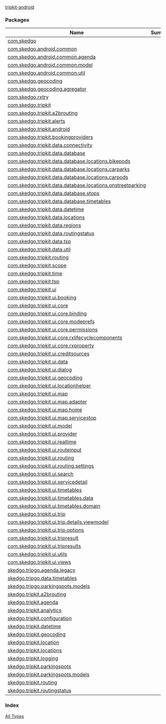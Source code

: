 [tripkit-android](./index.md)

### Packages

| Name | Summary |
|---|---|
| [com.skedgo](com.skedgo/index.md) |  |
| [com.skedgo.android.common](com.skedgo.android.common/index.md) |  |
| [com.skedgo.android.common.agenda](com.skedgo.android.common.agenda/index.md) |  |
| [com.skedgo.android.common.model](com.skedgo.android.common.model/index.md) |  |
| [com.skedgo.android.common.util](com.skedgo.android.common.util/index.md) |  |
| [com.skedgo.geocoding](com.skedgo.geocoding/index.md) |  |
| [com.skedgo.geocoding.agregator](com.skedgo.geocoding.agregator/index.md) |  |
| [com.skedgo.rxtry](com.skedgo.rxtry/index.md) |  |
| [com.skedgo.tripkit](com.skedgo.tripkit/index.md) |  |
| [com.skedgo.tripkit.a2brouting](com.skedgo.tripkit.a2brouting/index.md) |  |
| [com.skedgo.tripkit.alerts](com.skedgo.tripkit.alerts/index.md) |  |
| [com.skedgo.tripkit.android](com.skedgo.tripkit.android/index.md) |  |
| [com.skedgo.tripkit.bookingproviders](com.skedgo.tripkit.bookingproviders/index.md) |  |
| [com.skedgo.tripkit.data.connectivity](com.skedgo.tripkit.data.connectivity/index.md) |  |
| [com.skedgo.tripkit.data.database](com.skedgo.tripkit.data.database/index.md) |  |
| [com.skedgo.tripkit.data.database.locations.bikepods](com.skedgo.tripkit.data.database.locations.bikepods/index.md) |  |
| [com.skedgo.tripkit.data.database.locations.carparks](com.skedgo.tripkit.data.database.locations.carparks/index.md) |  |
| [com.skedgo.tripkit.data.database.locations.carpods](com.skedgo.tripkit.data.database.locations.carpods/index.md) |  |
| [com.skedgo.tripkit.data.database.locations.onstreetparking](com.skedgo.tripkit.data.database.locations.onstreetparking/index.md) |  |
| [com.skedgo.tripkit.data.database.stops](com.skedgo.tripkit.data.database.stops/index.md) |  |
| [com.skedgo.tripkit.data.database.timetables](com.skedgo.tripkit.data.database.timetables/index.md) |  |
| [com.skedgo.tripkit.data.datetime](com.skedgo.tripkit.data.datetime/index.md) |  |
| [com.skedgo.tripkit.data.locations](com.skedgo.tripkit.data.locations/index.md) |  |
| [com.skedgo.tripkit.data.regions](com.skedgo.tripkit.data.regions/index.md) |  |
| [com.skedgo.tripkit.data.routingstatus](com.skedgo.tripkit.data.routingstatus/index.md) |  |
| [com.skedgo.tripkit.data.tsp](com.skedgo.tripkit.data.tsp/index.md) |  |
| [com.skedgo.tripkit.data.util](com.skedgo.tripkit.data.util/index.md) |  |
| [com.skedgo.tripkit.routing](com.skedgo.tripkit.routing/index.md) |  |
| [com.skedgo.tripkit.scope](com.skedgo.tripkit.scope/index.md) |  |
| [com.skedgo.tripkit.time](com.skedgo.tripkit.time/index.md) |  |
| [com.skedgo.tripkit.tsp](com.skedgo.tripkit.tsp/index.md) |  |
| [com.skedgo.tripkit.ui](com.skedgo.tripkit.ui/index.md) |  |
| [com.skedgo.tripkit.ui.booking](com.skedgo.tripkit.ui.booking/index.md) |  |
| [com.skedgo.tripkit.ui.core](com.skedgo.tripkit.ui.core/index.md) |  |
| [com.skedgo.tripkit.ui.core.binding](com.skedgo.tripkit.ui.core.binding/index.md) |  |
| [com.skedgo.tripkit.ui.core.modeprefs](com.skedgo.tripkit.ui.core.modeprefs/index.md) |  |
| [com.skedgo.tripkit.ui.core.permissions](com.skedgo.tripkit.ui.core.permissions/index.md) |  |
| [com.skedgo.tripkit.ui.core.rxlifecyclecomponents](com.skedgo.tripkit.ui.core.rxlifecyclecomponents/index.md) |  |
| [com.skedgo.tripkit.ui.core.rxproperty](com.skedgo.tripkit.ui.core.rxproperty/index.md) |  |
| [com.skedgo.tripkit.ui.creditsources](com.skedgo.tripkit.ui.creditsources/index.md) |  |
| [com.skedgo.tripkit.ui.data](com.skedgo.tripkit.ui.data/index.md) |  |
| [com.skedgo.tripkit.ui.dialog](com.skedgo.tripkit.ui.dialog/index.md) |  |
| [com.skedgo.tripkit.ui.geocoding](com.skedgo.tripkit.ui.geocoding/index.md) |  |
| [com.skedgo.tripkit.ui.locationhelper](com.skedgo.tripkit.ui.locationhelper/index.md) |  |
| [com.skedgo.tripkit.ui.map](com.skedgo.tripkit.ui.map/index.md) |  |
| [com.skedgo.tripkit.ui.map.adapter](com.skedgo.tripkit.ui.map.adapter/index.md) |  |
| [com.skedgo.tripkit.ui.map.home](com.skedgo.tripkit.ui.map.home/index.md) |  |
| [com.skedgo.tripkit.ui.map.servicestop](com.skedgo.tripkit.ui.map.servicestop/index.md) |  |
| [com.skedgo.tripkit.ui.model](com.skedgo.tripkit.ui.model/index.md) |  |
| [com.skedgo.tripkit.ui.provider](com.skedgo.tripkit.ui.provider/index.md) |  |
| [com.skedgo.tripkit.ui.realtime](com.skedgo.tripkit.ui.realtime/index.md) |  |
| [com.skedgo.tripkit.ui.routeinput](com.skedgo.tripkit.ui.routeinput/index.md) |  |
| [com.skedgo.tripkit.ui.routing](com.skedgo.tripkit.ui.routing/index.md) |  |
| [com.skedgo.tripkit.ui.routing.settings](com.skedgo.tripkit.ui.routing.settings/index.md) |  |
| [com.skedgo.tripkit.ui.search](com.skedgo.tripkit.ui.search/index.md) |  |
| [com.skedgo.tripkit.ui.servicedetail](com.skedgo.tripkit.ui.servicedetail/index.md) |  |
| [com.skedgo.tripkit.ui.timetables](com.skedgo.tripkit.ui.timetables/index.md) |  |
| [com.skedgo.tripkit.ui.timetables.data](com.skedgo.tripkit.ui.timetables.data/index.md) |  |
| [com.skedgo.tripkit.ui.timetables.domain](com.skedgo.tripkit.ui.timetables.domain/index.md) |  |
| [com.skedgo.tripkit.ui.trip](com.skedgo.tripkit.ui.trip/index.md) |  |
| [com.skedgo.tripkit.ui.trip.details.viewmodel](com.skedgo.tripkit.ui.trip.details.viewmodel/index.md) |  |
| [com.skedgo.tripkit.ui.trip.options](com.skedgo.tripkit.ui.trip.options/index.md) |  |
| [com.skedgo.tripkit.ui.tripresult](com.skedgo.tripkit.ui.tripresult/index.md) |  |
| [com.skedgo.tripkit.ui.tripresults](com.skedgo.tripkit.ui.tripresults/index.md) |  |
| [com.skedgo.tripkit.ui.utils](com.skedgo.tripkit.ui.utils/index.md) |  |
| [com.skedgo.tripkit.ui.views](com.skedgo.tripkit.ui.views/index.md) |  |
| [skedgo.tripgo.agenda.legacy](skedgo.tripgo.agenda.legacy/index.md) |  |
| [skedgo.tripgo.data.timetables](skedgo.tripgo.data.timetables/index.md) |  |
| [skedgo.tripgo.parkingspots.models](skedgo.tripgo.parkingspots.models/index.md) |  |
| [skedgo.tripkit.a2brouting](skedgo.tripkit.a2brouting/index.md) |  |
| [skedgo.tripkit.agenda](skedgo.tripkit.agenda/index.md) |  |
| [skedgo.tripkit.analytics](skedgo.tripkit.analytics/index.md) |  |
| [skedgo.tripkit.configuration](skedgo.tripkit.configuration/index.md) |  |
| [skedgo.tripkit.datetime](skedgo.tripkit.datetime/index.md) |  |
| [skedgo.tripkit.geocoding](skedgo.tripkit.geocoding/index.md) |  |
| [skedgo.tripkit.location](skedgo.tripkit.location/index.md) |  |
| [skedgo.tripkit.locations](skedgo.tripkit.locations/index.md) |  |
| [skedgo.tripkit.logging](skedgo.tripkit.logging/index.md) |  |
| [skedgo.tripkit.parkingspots](skedgo.tripkit.parkingspots/index.md) |  |
| [skedgo.tripkit.parkingspots.models](skedgo.tripkit.parkingspots.models/index.md) |  |
| [skedgo.tripkit.routing](skedgo.tripkit.routing/index.md) |  |
| [skedgo.tripkit.routingstatus](skedgo.tripkit.routingstatus/index.md) |  |

### Index

[All Types](alltypes/index.md)